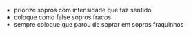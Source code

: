 - priorize sopros com intensidade que faz sentido
- coloque como false sopros fracos
- sempre coloque que parou de soprar em sopros fraquinhos